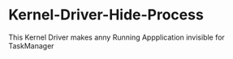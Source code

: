 # Kernel-Driver-Hide-Process
This Kernel Driver makes anny Running Appplication invisible for TaskManager
